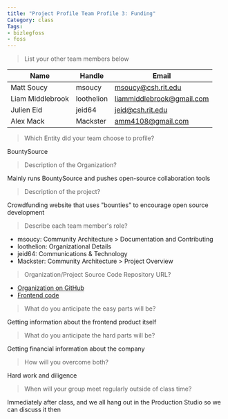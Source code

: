 ```yaml
---
title: "Project Profile Team Profile 3: Funding"
Category: class
Tags:
- bizlegfoss
- foss
---
```


> List your other team members below

| Name             | Handle     | Email                       |
|------------------|------------|-----------------------------|
| Matt Soucy       | msoucy     | <msoucy@csh.rit.edu>        |
| Liam Middlebrook | loothelion | <liammiddlebrook@gmail.com> |
| Julien Eid       | jeid64     | <jeid@csh.rit.edu>          |
| Alex Mack        | Mackster   | <amm4108@gmail.com>         |


> Which Entity did your team choose to profile?

BountySource

> Description of the Organization?

Mainly runs BountySource and pushes open-source collaboration tools

> Description of the project?

Crowdfunding website that uses "bounties" to encourage open source development

> Describe each team member's role?

- msoucy: Community Architecture > Documentation and Contributing
- loothelion: Organizational Details
- jeid64: Communications & Technology
- Mackster: Community Architecture > Project Overview

> Organization/Project Source Code Repository URL?

- [Organization on GitHub](http://github.com/bountysource)
- [Frontend code](https://github.com/bountysource/frontend)

> What do you anticipate the easy parts will be?

Getting information about the frontend product itself

> What do you anticipate the hard parts will be?

Getting financial information about the company

> How will you overcome both?

Hard work and diligence

> When will your group meet regularly outside of class time?

Immediately after class, and we all hang out in the Production Studio so we can discuss it then


